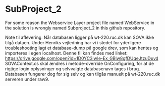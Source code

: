 # SubProject_2

For some reason the Webservice Layer project file named WebService in the solution is wrongly named Subproject_2 in this github repository. 

Note til aflevering:
Når databasen ligger på wt-220.ruc.dk kan SOVA ikke tilgå dataen. Under Henriks vejledning har vi i stedet for yderligere troubleshooting lagt et database-dump på google drev, som kan hentes og importeres i egen localhost. Denne fil kan findes med linket:
https://drive.google.com/open?id=1D0YC3iwIe-Ex_GBiw8gfDUqeJtzuDuvd
SOVAContext.cs skal ændres i metode-override OnConfiguring, for at de rigtige login oplysninger og selvvalgte databasenavn tages i brug. Databasen fungerer dog for sig selv og kan tilgås manuelt på wt-220.ruc.dk serveren under raw9.
